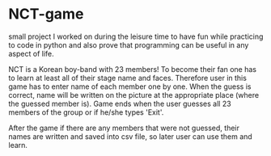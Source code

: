# NCT-game

small project I worked on during the leisure time to have fun while practicing to code in python and also prove that programming can be useful in any aspect of life.

NCT is a Korean boy-band with 23 members! To become their fan one has to learn at least all of their stage name and faces. Therefore user in this game has to enter name of each member one by one. When the guess is correct, name will be written on the picture at the appropriate place (where the guessed member is). Game ends when the user guesses all 23 members of the group or if he/she types 'Exit'.

After the game if there are any members that were not guessed, their names are written and saved into csv file, so later user can use them and learn.
